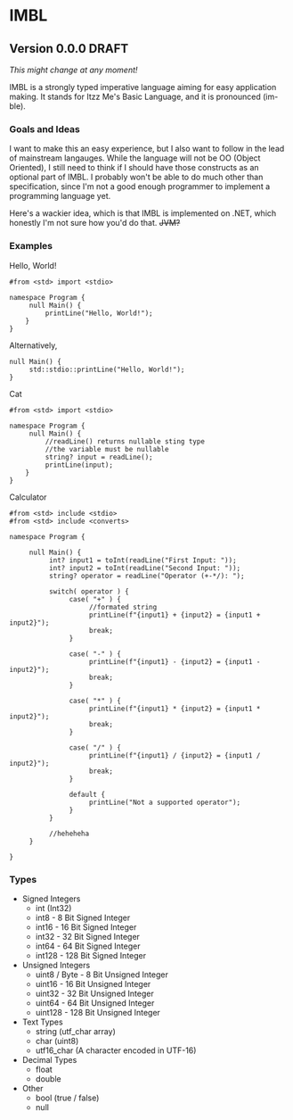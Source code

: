 # IMBL

## Version 0.0.0 DRAFT

*This might change at any moment!*

IMBL is a strongly typed imperative language aiming for easy application making. It stands for Itzz Me\'s Basic Language, and it is pronounced (im-ble).

### Goals and Ideas

I want to make this an easy experience, but I also want to follow in the lead of mainstream langauges. While the language will not be OO (Object Oriented), I still need to think if I should have those constructs as an optional part of IMBL. I probably won\'t be able to do much other than specification, since I\'m not a good enough programmer to implement a programming language yet.

Here\'s a wackier idea, which is that IMBL is implemented on .NET, which honestly I\'m not sure how you\'d do that. ~~JVM?~~

### Examples

Hello, World!

```IMBL
#from <std> import <stdio>

namespace Program {
     null Main() {
         printLine("Hello, World!");
    }
}
```

Alternatively,

```IMBL
null Main() {
     std::stdio::printLine("Hello, World!");
}
```

Cat

```IMBL
#from <std> import <stdio>

namespace Program {
     null Main() {
         //readLine() returns nullable sting type
         //the variable must be nullable
         string? input = readLine();
         printLine(input);
    }
}
```

Calculator

```IMBL
#from <std> include <stdio>
#from <std> include <converts>

namespace Program {

     null Main() {
          int? input1 = toInt(readLine("First Input: "));
          int? input2 = toInt(readLine("Second Input: "));
          string? operator = readLine("Operator (+-*/): ");

          switch( operator ) {
               case( "+" ) {
                    //formated string
                    printLine(f"{input1} + {input2} = {input1 + input2}");
                    break;
               }

               case( "-" ) {
                    printLine(f"{input1} - {input2} = {input1 - input2}");
                    break;
               }

               case( "*" ) {
                    printLine(f"{input1} * {input2} = {input1 * input2}");
                    break;
               }

               case( "/" ) {
                    printLine(f"{input1} / {input2} = {input1 / input2}");
                    break;
               }

               default {
                    printLine("Not a supported operator");
               }
          }

          //heheheha
     }

}
```

### Types

* Signed Integers
  * int (Int32)
  * int8 - 8 Bit Signed Integer
  * int16 - 16 Bit Signed Integer
  * int32 - 32 Bit Signed Integer
  * int64 - 64 Bit Signed Integer
  * int128 - 128 Bit Signed Integer
* Unsigned Integers
  * uint8 / Byte - 8 Bit Unsigned Integer
  * uint16 - 16 Bit Unsigned Integer
  * uint32 - 32 Bit Unsigned Integer
  * uint64 - 64 Bit Unsigned Integer
  * uint128 - 128 Bit Unsigned Integer
* Text Types
  * string (utf_char array)
  * char (uint8)
  * utf16_char (A character encoded in UTF-16)
* Decimal Types
  * float
  * double
* Other
  * bool (true / false)
  * null
